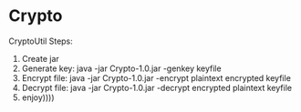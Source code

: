 # Crypto
CryptoUtil
Steps:
1. Create jar
2. Generate key: java -jar Crypto-1.0.jar -genkey keyfile
3. Encrypt file: java -jar Crypto-1.0.jar  -encrypt plaintext encrypted keyfile
4. Decrypt file: java -jar Crypto-1.0.jar  -decrypt encrypted plaintext keyfile
5. enjoy))))
